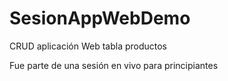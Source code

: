 # SesionAppWebDemo
CRUD aplicación Web
tabla  productos

Fue parte de una sesión en vivo para principiantes
